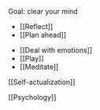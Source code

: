 Goal: clear your mind

* [[Reflect]]
* [[Plan ahead]]
- [[Deal with emotions]]
- [[Play]]
- [[Meditate]]

[[Self-actualization]]

[[Psychology]]